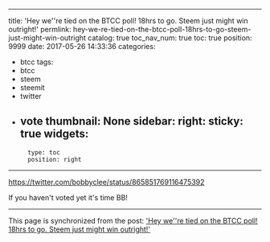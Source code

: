 
---
title: 'Hey we''re tied on the BTCC poll!  18hrs to go.  Steem just might win outright!'
permlink: hey-we-re-tied-on-the-btcc-poll-18hrs-to-go-steem-just-might-win-outright
catalog: true
toc_nav_num: true
toc: true
position: 9999
date: 2017-05-26 14:33:36
categories:
- btcc
tags:
- btcc
- steem
- steemit
- twitter
- vote
thumbnail: None
sidebar:
    right:
        sticky: true
widgets:
    -
        type: toc
        position: right
---


https://twitter.com/bobbyclee/status/865851769116475392

If you haven't voted yet it's time BB!

- - -

This page is synchronized from the post: ['Hey we''re tied on the BTCC poll!  18hrs to go.  Steem just might win outright!'](https://steemit.com/@aggroed/hey-we-re-tied-on-the-btcc-poll-18hrs-to-go-steem-just-might-win-outright)
